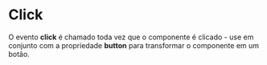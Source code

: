 # Click

O evento **click** é chamado toda vez que o componente é clicado - use em conjunto com a propriedade **button** para transformar o componente em um botão.